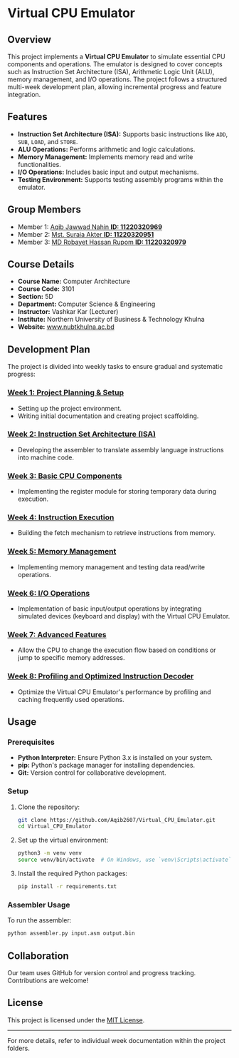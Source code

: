 # Virtual CPU Emulator

## Overview
This project implements a **Virtual CPU Emulator** to simulate essential CPU components and operations. The emulator is designed to cover concepts such as Instruction Set Architecture (ISA), Arithmetic Logic Unit (ALU), memory management, and I/O operations. The project follows a structured multi-week development plan, allowing incremental progress and feature integration.

## Features
- **Instruction Set Architecture (ISA):** Supports basic instructions like `ADD`, `SUB`, `LOAD`, and `STORE`.
- **ALU Operations:** Performs arithmetic and logic calculations.
- **Memory Management:** Implements memory read and write functionalities.
- **I/O Operations:** Includes basic input and output mechanisms.
- **Testing Environment:** Supports testing assembly programs within the emulator.

## Group Members
- Member 1: [Aqib Jawwad Nahin **ID: 11220320969**](mailto:aqibjawwad2607@gmail.com)
- Member 2: [Mst. Suraia Akter **ID: 11220320951**](mailto:aktersuraia123@gmail.com)
- Member 3: [MD Robayet Hassan Rupom **ID: 11220320979**](mailto:rupomhossain58@gmail.com)

## Course Details
- **Course Name:** Computer Architecture 
- **Course Code:** 3101 
- **Section:** 5D 
- **Department:** Computer Science & Engineering 
- **Instructor:** Vashkar Kar  (Lecturer)
- **Institute:** Northern University of Business & Technology Khulna
- **Website:** www.nubtkhulna.ac.bd

## Development Plan
The project is divided into weekly tasks to ensure gradual and systematic progress:

### [Week 1: Project Planning & Setup](https://github.com/Aqib2607/Virtual_CPU_Emulator/blob/main/Week%2001/Week%2001.md)
- Setting up the project environment.
- Writing initial documentation and creating project scaffolding.

### [Week 2: Instruction Set Architecture (ISA)](https://github.com/Aqib2607/Virtual_CPU_Emulator/blob/main/Week%2002/Week%2002.md)
- Developing the assembler to translate assembly language instructions into machine code.

### [Week 3: Basic CPU Components](https://github.com/Aqib2607/Virtual_CPU_Emulator/blob/main/Week%2003/Week%2003.md)
- Implementing the register module for storing temporary data during execution.

### [Week 4: Instruction Execution](https://github.com/Aqib2607/Virtual_CPU_Emulator/blob/main/Week%2004/Week%2004.md)
- Building the fetch mechanism to retrieve instructions from memory.

### [Week 5: Memory Management](https://github.com/Aqib2607/Virtual_CPU_Emulator/blob/main/Week%2005/Week%2005.md)
- Implementing memory management and testing data read/write operations.

### [Week 6: I/O Operations](https://github.com/Aqib2607/Virtual_CPU_Emulator/blob/main/Week%2006/Week%2006.md)
- Implementation of basic input/output operations by integrating simulated devices (keyboard and display) with the Virtual CPU Emulator.

### [Week 7: Advanced Features](https://github.com/Aqib2607/Virtual_CPU_Emulator/blob/main/Week%2007/Week%2007.md)
- Allow the CPU to change the execution flow based on conditions or jump to specific memory addresses.

### [Week 8: Profiling and Optimized Instruction Decoder](https://github.com/Aqib2607/Virtual_CPU_Emulator/blob/main/Week%2008/Week%2008.md)
- Optimize the Virtual CPU Emulator's performance by profiling and caching frequently used operations.

## Usage

### Prerequisites
- **Python Interpreter:** Ensure Python 3.x is installed on your system.
- **pip:** Python's package manager for installing dependencies.
- **Git:** Version control for collaborative development.

### Setup
1. Clone the repository:
   ```bash
   git clone https://github.com/Aqib2607/Virtual_CPU_Emulator.git
   cd Virtual_CPU_Emulator

   ```
2. Set up the virtual environment:
   ```bash
   python3 -m venv venv
   source venv/bin/activate  # On Windows, use `venv\Scripts\activate`
   ```
3. Install the required Python packages:
   ```bash
   pip install -r requirements.txt
   ```

### Assembler Usage
To run the assembler:
```bash
python assembler.py input.asm output.bin
```

## Collaboration
Our team uses GitHub for version control and progress tracking. Contributions are welcome!

## License
This project is licensed under the [MIT License](LICENSE).

---
For more details, refer to individual week documentation within the project folders.
